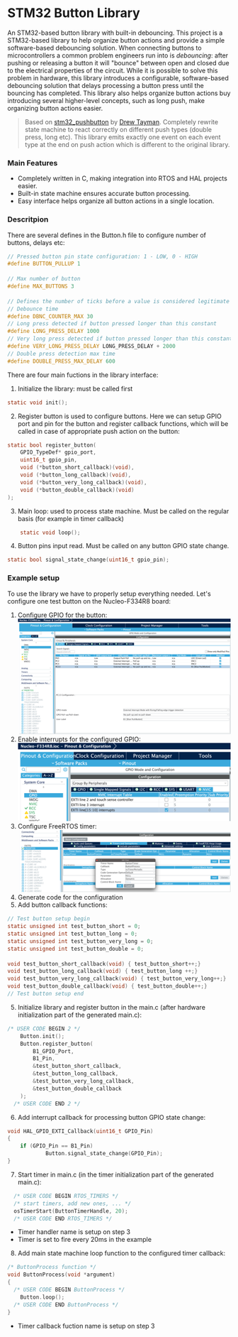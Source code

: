 # STM32 Button Library

An STM32-based button library with built-in debouncing.
This project is a STM32-based library to help organize button actions and provide a simple software-based debouncing solution. When connecting buttons to microcontrollers a common problem engineers run into is _debouncing_: after pushing or releasing a button it will "bounce" between open and closed due to the electrical properties of the circuit. While it is possible to solve this problem in hardware, this library introduces a configurable, software-based debouncing solution that delays processing a button press until the bouncing has completed. This library also helps organize button actions buy introducing several higher-level concepts, such as long push, make organizing button actions easier.

> Based on [stm32_pushbutton](https://github.com/dretay/stm32_pushbutton) by [Drew Tayman](https://github.com/dretay). Completely rewrite state machine to react correctly on different push types (double press, long etc). This library emits exactly one event on each event type at the end on push action which is different to the original library.


### Main Features

- Completely written in C, making integration into RTOS and HAL projects easier.
- Built-in state machine ensures accurate button processing.
- Easy interface helps organize all button actions in a single location.

### Descritpion
There are several defines in the Button.h file to configure number of buttons, delays etc:
```c
// Pressed button pin state configuration: 1 - LOW, 0 - HIGH
#define BUTTON_PULLUP 1

// Max number of button
#define MAX_BUTTONS 3

// Defines the number of ticks before a value is considered legitimate
// Debounce time
#define DBNC_COUNTER_MAX 30
// Long press detected if button pressed longer than this constant
#define LONG_PRESS_DELAY 1000
// Very long press detected if button pressed longer than this constant
#define VERY_LONG_PRESS_DELAY LONG_PRESS_DELAY + 2000
// Double press detection max time
#define DOUBLE_PRESS_MAX_DELAY 600
```
There are four main fuctions in the library interface:
1. Initialize the library: must be called first
```c
static void init();
```
2. Register button is used to configure buttons. Here we can setup GPIO port and pin for the button and register callback functions, which will be called in case of appropriate push action on the button:
```c
static bool register_button(
	GPIO_TypeDef* gpio_port,
	uint16_t gpio_pin,
	void (*button_short_callback)(void),
	void (*button_long_callback)(void),
	void (*button_very_long_callback)(void),
	void (*button_double_callback)(void)
);
```
3. Main loop: used to process state machine. Must be called on the regular basis (for example in timer callback)

```c
	static void loop();
```
4. Button pins input read. Must be called on any button GPIO state change.
```c
static bool signal_state_change(uint16_t gpio_pin);
```

### Example setup
To use the library we have to properly setup everything needed. Let's configure one test button on the Nucleo-F334R8 board:
1. Configure GPIO for the button:
![Screenshot of the GPIO config](screenshots/GPIO_config1.png)
2. Enable interrupts for the configured GPIO:
![Screenshot of the GPIO config](screenshots/GPIO_config2.png)
3. Configure FreeRTOS timer:
![Screenshot of the Timer config](screenshots/FreeRTOS_timer.png)
4. Generate code for the configuration
5. Add button callback functions:
```c
// Test button setup begin
static unsigned int test_button_short = 0;
static unsigned int test_button_long = 0;
static unsigned int test_button_very_long = 0;
static unsigned int test_button_double = 0;

void test_button_short_callback(void) { test_button_short++;}
void test_button_long_callback(void) { test_button_long ++;}
void test_button_very_long_callback(void) { test_button_very_long++;}
void test_button_double_callback(void) { test_button_double++;}
// Test button setup end
```
5. Initialize library and register button in the main.c (after hardware initialization part of the generated main.c):
```c
/* USER CODE BEGIN 2 */
	Button.init();
	Button.register_button(
		B1_GPIO_Port,
		B1_Pin,
		&test_button_short_callback,
		&test_button_long_callback,
		&test_button_very_long_callback,
		&test_button_double_callback
	);
  /* USER CODE END 2 */
```
6. Add interrupt callback for processing button GPIO state change:
```c
void HAL_GPIO_EXTI_Callback(uint16_t GPIO_Pin)
{
	if (GPIO_Pin == B1_Pin)
			Button.signal_state_change(GPIO_Pin);
}
```
7. Start timer in main.c (in the timer initialization part of the generated main.c):
```c
  /* USER CODE BEGIN RTOS_TIMERS */
  /* start timers, add new ones, ... */
  osTimerStart(ButtonTimerHandle, 20);
  /* USER CODE END RTOS_TIMERS */
```
* Timer handler name is setup on step 3
* Timer is set to fire every 20ms in the example
8. Add main state machine loop function to the configured timer callback:
```c
/* ButtonProcess function */
void ButtonProcess(void *argument)
{
  /* USER CODE BEGIN ButtonProcess */
	Button.loop();
  /* USER CODE END ButtonProcess */
}
```
* Timer callback fuction name is setup on step 3